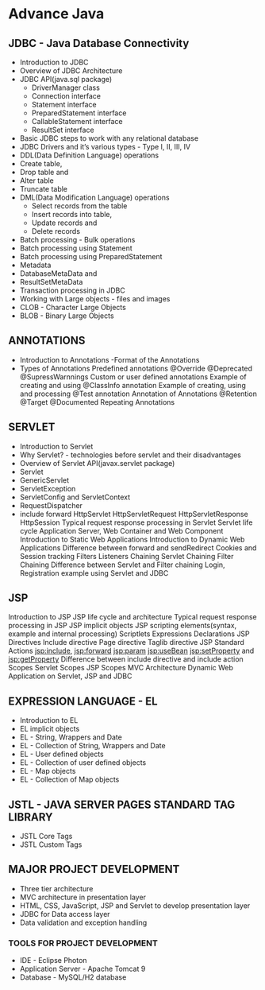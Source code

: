# Advance Java
## JDBC - Java Database Connectivity
- Introduction to JDBC
- Overview of JDBC Architecture
- JDBC API(java.sql package)
  - DriverManager class
  - Connection interface
  - Statement interface
  - PreparedStatement interface
  - CallableStatement interface
  - ResultSet interface
- Basic JDBC steps to work with any relational database
- JDBC Drivers and it’s various types - Type I, II, III, IV
- DDL(Data Definition Language) operations
- Create table,
- Drop table and
- Alter table
- Truncate table
- DML(Data Modification Language) operations
  - Select records from the table
  - Insert records into table,
  - Update records and
  - Delete records
- Batch processing - Bulk operations
- Batch processing using Statement
- Batch processing using PreparedStatement
- Metadata
- DatabaseMetaData and
- ResultSetMetaData
- Transaction processing in JDBC
- Working with Large objects - files and images
- CLOB - Character Large Objects
- BLOB - Binary Large Objects
## ANNOTATIONS
- Introduction to Annotations
-Format of the Annotations
- Types of Annotations
Predefined annotations
@Override
@Deprecated
@SupressWarnnings
Custom or user defined annotations
Example of creating and using @ClassInfo annotation
Example of creating, using and processing @Test annotation
Annotation of Annotations
@Retention
@Target
@Documented
Repeating Annotations
## SERVLET
- Introduction to Servlet
- Why Servlet? - technologies before servlet and their disadvantages
- Overview of Servlet API(javax.servlet package)
- Servlet
- GenericServlet
- ServletException
- ServletConfig and ServletContext
- RequestDispatcher
- include 
forward
HttpServlet
HttpServletRequest
HttpServletResponse
HttpSession
Typical request response processing in Servlet
Servlet life cycle
Application Server, Web Container and Web Component
Introduction to Static Web Applications
Introduction to Dynamic Web Applications
Difference between forward and sendRedirect
Cookies and Session tracking
Filters
Listeners
Chaining
Servlet Chaining
Filter Chaining
Difference between Servlet and Filter chaining
Login, Registration example using Servlet and JDBC
## JSP
Introduction to JSP
JSP life cycle and architecture
Typical request response processing in JSP
JSP implicit objects
JSP scripting elements(syntax, example and internal processing)
Scriptlets
Expressions
Declarations
JSP Directives
Include directive
Page directive
Taglib directive
JSP Standard Actions
<jsp:include>,
<jsp:forward>
<jsp:param>
<jsp:useBean>
<jsp:setProperty> and <jsp:getProperty>
Difference between include directive and include action
Scopes
Servlet Scopes
JSP Scopes
MVC Architecture
Dynamic Web Application on Servlet, JSP and JDBC
## EXPRESSION LANGUAGE - EL
- Introduction to EL
- EL implicit objects
- EL - String, Wrappers and Date
- EL - Collection of String, Wrappers and Date
- EL - User defined objects
- EL - Collection of user defined objects
- EL - Map objects
- EL - Collection of Map objects

## JSTL - JAVA SERVER PAGES STANDARD TAG LIBRARY
- JSTL Core Tags
- JSTL Custom Tags

## MAJOR PROJECT DEVELOPMENT
- Three tier architecture
- MVC architecture in presentation layer
- HTML, CSS, JavaScript, JSP and Servlet to develop presentation layer
- JDBC for Data access layer
- Data validation and exception handling
### TOOLS FOR PROJECT DEVELOPMENT
- IDE - Eclipse Photon
- Application Server - Apache Tomcat 9
- Database - MySQL/H2 database

